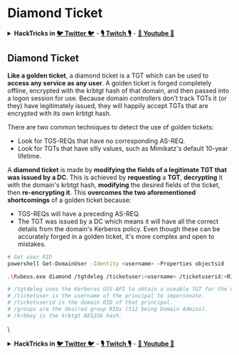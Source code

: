 # Diamond Ticket

<details>

<summary><strong>HackTricks in </strong><a href="https://twitter.com/carlospolopm"><strong>🐦 Twitter 🐦</strong></a> - <a href="https://www.twitch.tv/hacktricks_live/schedule"><strong>🎙️ Twitch 🎙️</strong></a> - <a href="https://www.youtube.com/@hacktricks_LIVE"><strong>🎥 Youtube 🎥</strong></a></summary>

- Do you work in a **cybersecurity company**? Do you want to see your **company advertised in HackTricks**? or do you want to have access to the **latest version of the PEASS or download HackTricks in PDF**? Check the [**SUBSCRIPTION PLANS**](https://github.com/sponsors/carlospolop)!

- Discover [**The PEASS Family**](https://opensea.io/collection/the-peass-family), our collection of exclusive [**NFTs**](https://opensea.io/collection/the-peass-family)

- Get the [**official PEASS & HackTricks swag**](https://peass.creator-spring.com)

- **Join the** [**💬**](https://emojipedia.org/speech-balloon/) [**Discord group**](https://discord.gg/hRep4RUj7f) or the [**telegram group**](https://t.me/peass) or **follow** me on **Twitter** [**🐦**](https://github.com/carlospolop/hacktricks/tree/7af18b62b3bdc423e11444677a6a73d4043511e9/\[https:/emojipedia.org/bird/README.md)[**@carlospolopm**](https://twitter.com/carlospolopm)**.**

- **Share your hacking tricks by submitting PRs to the [hacktricks repo](https://github.com/carlospolop/hacktricks) and [hacktricks-cloud repo](https://github.com/carlospolop/hacktricks-cloud)**.

</details>

## Diamond Ticket

**Like a golden ticket**, a diamond ticket is a TGT which can be used to **access any service as any user**.  A golden ticket is forged completely offline, encrypted with the krbtgt hash of that domain, and then passed into a logon session for use.  Because domain controllers don't track TGTs it (or they) have legitimately issued, they will happily accept TGTs that are encrypted with its own krbtgt hash.

There are two common techniques to detect the use of golden tickets:

* Look for TGS-REQs that have no corresponding AS-REQ.
* Look for TGTs that have silly values, such as Mimikatz's default 10-year lifetime.

A **diamond ticket** is made by **modifying the fields of a legitimate TGT that was issued by a DC**.  This is achieved by **requesting** a **TGT**, **decrypting** it with the domain's krbtgt hash, **modifying** the desired fields of the ticket, then **re-encrypting it**.  This **overcomes the two aforementioned shortcomings** of a golden ticket because:

* TGS-REQs will have a preceding AS-REQ.
* The TGT was issued by a DC which means it will have all the correct details from the domain's Kerberos policy.  Even though these can be accurately forged in a golden ticket, it's more complex and open to mistakes.

```bash
# Get user RID
powershell Get-DomainUser -Identity <username> -Properties objectsid

.\Rubeus.exe diamond /tgtdeleg /ticketuser:<username> /ticketuserid:<RID of username> /groups:512

# /tgtdeleg uses the Kerberos GSS-API to obtain a useable TGT for the user without needing to know their password, NTLM/AES hash, or elevation on the host.
# /ticketuser is the username of the principal to impersonate.
# /ticketuserid is the domain RID of that principal.
# /groups are the desired group RIDs (512 being Domain Admins).
# /krbkey is the krbtgt AES256 hash. 
```

\






<details>

<summary><strong>HackTricks in </strong><a href="https://twitter.com/carlospolopm"><strong>🐦 Twitter 🐦</strong></a> - <a href="https://www.twitch.tv/hacktricks_live/schedule"><strong>🎙️ Twitch 🎙️</strong></a> - <a href="https://www.youtube.com/@hacktricks_LIVE"><strong>🎥 Youtube 🎥</strong></a></summary>

- Do you work in a **cybersecurity company**? Do you want to see your **company advertised in HackTricks**? or do you want to have access to the **latest version of the PEASS or download HackTricks in PDF**? Check the [**SUBSCRIPTION PLANS**](https://github.com/sponsors/carlospolop)!

- Discover [**The PEASS Family**](https://opensea.io/collection/the-peass-family), our collection of exclusive [**NFTs**](https://opensea.io/collection/the-peass-family)

- Get the [**official PEASS & HackTricks swag**](https://peass.creator-spring.com)

- **Join the** [**💬**](https://emojipedia.org/speech-balloon/) [**Discord group**](https://discord.gg/hRep4RUj7f) or the [**telegram group**](https://t.me/peass) or **follow** me on **Twitter** [**🐦**](https://github.com/carlospolop/hacktricks/tree/7af18b62b3bdc423e11444677a6a73d4043511e9/\[https:/emojipedia.org/bird/README.md)[**@carlospolopm**](https://twitter.com/carlospolopm)**.**

- **Share your hacking tricks by submitting PRs to the [hacktricks repo](https://github.com/carlospolop/hacktricks) and [hacktricks-cloud repo](https://github.com/carlospolop/hacktricks-cloud)**.

</details>
